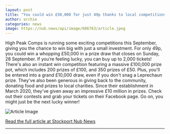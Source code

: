 ```yaml
---
layout: post
title: "You could win £50,000 for just 49p thanks to local competitions company"
author: archie
categories: news
image: https://nub.news/api/image/686763/article.jpeg
---
```

High Peak Comps is running some exciting competitions this September, giving you the chance to win big with just a small investment. For only 49p, you could win a whopping £50,000 in a prize draw that closes on Sunday, 28 September. If you’re feeling lucky, you can buy up to 2,000 tickets! There's also an instant win competition featuring a massive £100,000 prize pot, which includes 200 prizes of £100, and 350 prizes of £50. Plus, you'll be entered into a grand £10,000 draw, even if you don't snag a Leprechaun prize. They've also been generous in giving back to the community, donating food and prizes to local charities. Since their establishment in March 2020, they've given away an impressive £10 million in prizes. Check out their contests and grab your tickets on their Facebook page. Go on, you might just be the next lucky winner!

![Article Image](https://nub.news/api/image/686763/article.jpeg)

[Read the full article at Stockport Nub News](https://stockport.nub.news/news/advertisement-features/sp8536-you-could-win-ps50000-for-just-49p-thanks-to-local-competitions-company-270295)

---
